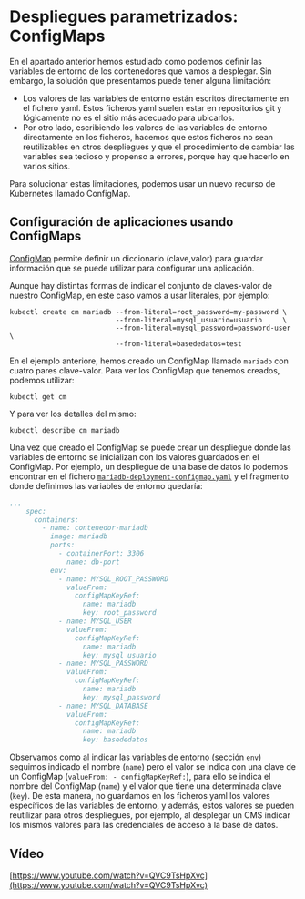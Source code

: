 # Despliegues parametrizados: ConfigMaps

En el apartado anterior hemos estudiado como podemos definir las
variables de entorno de los contenedores que vamos a desplegar. Sin
embargo, la solución que presentamos puede tener alguna limitación:

* Los valores de las variables de entorno están escritos directamente
  en el fichero yaml. Estos ficheros yaml suelen estar en repositorios
  git y lógicamente no es el sitio más adecuado para ubicarlos.
* Por otro lado, escribiendo los valores de las variables de entorno
  directamente en los ficheros, hacemos que estos ficheros no sean
  reutilizables en otros despliegues y que el procedimiento de cambiar
  las variables sea tedioso y propenso a errores, porque hay que
  hacerlo en varios sitios.

Para solucionar estas limitaciones, podemos usar un nuevo recurso de
Kubernetes llamado ConfigMap.

## Configuración de aplicaciones usando ConfigMaps

[ConfigMap](https://kubernetes.io/docs/tasks/configure-pod-container/configure-pod-configmap/)
permite definir un diccionario (clave,valor) para guardar información
que se puede utilizar para configurar una aplicación.

Aunque hay distintas formas de indicar el conjunto de claves-valor de
nuestro ConfigMap, en este caso vamos a usar literales, por ejemplo:

    kubectl create cm mariadb --from-literal=root_password=my-password \
                              --from-literal=mysql_usuario=usuario     \
                              --from-literal=mysql_password=password-user \
                              --from-literal=basededatos=test

En el ejemplo anteriore, hemos creado un ConfigMap llamado `mariadb`
con cuatro pares clave-valor. Para ver los ConfigMap que tenemos
creados, podemos utilizar:

    kubectl get cm

Y para ver los detalles del mismo:

    kubectl describe cm mariadb

Una vez que creado el ConfigMap se puede crear un despliegue donde las
variables de entorno se inicializan con los valores guardados en
el ConfigMap. Por ejemplo, un despliegue de una base de datos lo
podemos encontrar en el fichero
[`mariadb-deployment-configmap.yaml`](files/mariadb-deployment-configmap.yaml)
y el fragmento donde definimos las variables de entorno quedaría:

```yaml
...
    spec:
      containers:
        - name: contenedor-mariadb
          image: mariadb
          ports:
            - containerPort: 3306
              name: db-port
          env:
            - name: MYSQL_ROOT_PASSWORD
              valueFrom:
                configMapKeyRef:
                  name: mariadb
                  key: root_password
            - name: MYSQL_USER
              valueFrom:
                configMapKeyRef:
                  name: mariadb
                  key: mysql_usuario
            - name: MYSQL_PASSWORD
              valueFrom:
                configMapKeyRef:
                  name: mariadb
                  key: mysql_password
            - name: MYSQL_DATABASE
              valueFrom:
                configMapKeyRef:
                  name: mariadb
                  key: basededatos
```

Observamos como al indicar las variables de entorno (sección
`env`) seguimos indicado el nombre (`name`) pero el valor se indica
con una clave de un ConfigMap (`valueFrom: - configMapKeyRef:`), para
ello se indica el nombre del ConfigMap (`name`) y el valor que tiene
una determinada clave (`key`). De esta manera, no guardamos en los
ficheros yaml los valores específicos de las variables de entorno, y
además, estos valores se pueden reutilizar para otros despliegues, por
ejemplo, al desplegar un CMS indicar los mismos valores para las
credenciales de acceso a la base de datos.

## Vídeo

[https://www.youtube.com/watch?v=QVC9TsHpXvc](https://www.youtube.com/watch?v=QVC9TsHpXvc)
